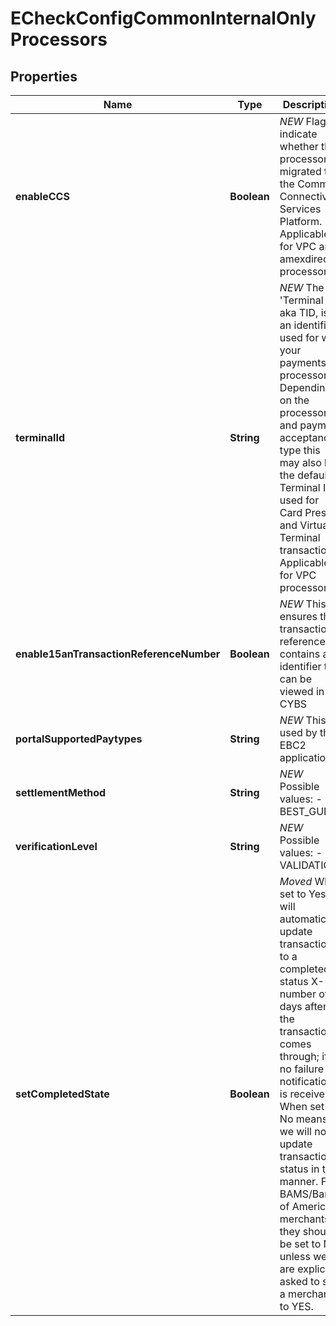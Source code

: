 
# ECheckConfigCommonInternalOnlyProcessors

## Properties
Name | Type | Description | Notes
------------ | ------------- | ------------- | -------------
**enableCCS** | **Boolean** | *NEW* Flag to indicate whether the processor is migrated to the Common Connectivity Services Platform. Applicable for VPC and amexdirect processors.  |  [optional]
**terminalId** | **String** | *NEW* The &#39;Terminal Id&#39; aka TID, is an identifier used for with your payments processor. Depending on the processor and payment acceptance type this may also be the default Terminal ID used for Card Present and Virtual Terminal transactions. Applicable for VPC processors.  |  [optional]
**enable15anTransactionReferenceNumber** | **Boolean** | *NEW* This ensures the transaction reference # contains an identifier that can be viewed in CYBS |  [optional]
**portalSupportedPaytypes** | **String** | *NEW* This is used by the EBC2 application |  [optional]
**settlementMethod** | **String** | *NEW*  Possible values: - BEST_GUESS |  [optional]
**verificationLevel** | **String** | *NEW*  Possible values: - VALIDATION |  [optional]
**setCompletedState** | **Boolean** | *Moved* When set to Yes we will automatically update transactions to a completed status X-number of days after the transaction comes through; if no failure notification is received. When set to No means we will not update transaction status in this manner. For BAMS/Bank of America merchants, they should be set to No unless we are explicitly asked to set a merchant to YES. |  [optional]



